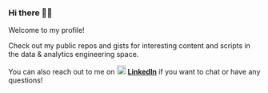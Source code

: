 ### Hi there 👋🙂

Welcome to my profile!

Check out my public repos and gists for interesting content and scripts in the data & analytics engineering space.

You can also reach out to me on <img src="https://upload.wikimedia.org/wikipedia/commons/thumb/c/ca/LinkedIn_logo_initials.png/800px-LinkedIn_logo_initials.png" alt="Sample Image" width="18" height="18"> **[LinkedIn](https://www.linkedin.com/in/kiliantscherny/)** if you want to chat or have any questions!


<!--
**kiliantscherny/kiliantscherny** is a ✨ _special_ ✨ repository because its `README.md` (this file) appears on your GitHub profile.

Here are some ideas to get you started:

- 🔭 I’m currently working on ...
- 🌱 I’m currently learning ...
- 👯 I’m looking to collaborate on ...
- 🤔 I’m looking for help with ...
- 💬 Ask me about ...
- 📫 How to reach me: ...
- 😄 Pronouns: ...
- ⚡ Fun fact: ...
-->
